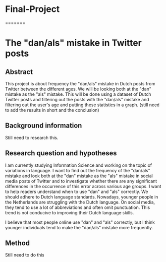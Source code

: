 # Final-Project
=======
# The "dan/als" mistake in Twitter posts

## Abstract 
This project is about frequency the "dan/als" mistake in Dutch posts from Twitter between the different ages. We will be looking both at the "dan" mistake as the "als" mistake. This will be done using a dataset of Dutch Twitter posts and filtering out the posts with the "dan/als" mistake and filtering out the user's age and putting these statistics in a graph. (still need to add the results in short and the conclusion)

## Background information
Still need to research this.

## Research question and hypotheses
I am currently studying Information Science and working on the topic of variations in language. I want to find out the frequency of the "dan/als" mistake and look both at the "dan" mistake as the "als" mistake in social media posts of Twitter and to investigate whether there are any significant differences in the occurrence of this error across various age groups. I want to help readers understand when to use "dan" and "als" correctly. We should adhere to Dutch language standards. Nowadays, younger people in the Netherlands are struggling with the Dutch language. On social media, they tend to use a lot of abbreviations and often omit punctuation. This trend is not conducive to improving their Dutch language skills.

I believe that most people online use "dan" and "als" correctly, but I think younger individuals tend to make the "dan/als" mistake more frequently.

## Method
Still need to do this